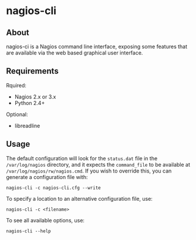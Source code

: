 nagios-cli
==========

About
-----

nagios-ci is a Nagios command line interface, exposing some features that are
available via the web based graphical user interface.


Requirements
------------

Rquired:
 -  Nagios 2.x or 3.x
 -  Python 2.4+

Optional:
 -  libreadline


Usage
-----

The default configuration will look for the `status.dat` file in the
`/var/log/nagios` directory, and it expects the `command_file` to be
available at `/var/log/nagios/rw/nagios.cmd`. If you wish to override
this, you can generate a configuration file with:

    nagios-cli -c nagios-cli.cfg --write

To specify a location to an alternative configuration file, use:

    nagios-cli -c <filename>

To see all available options, use:

    nagios-cli --help

